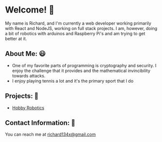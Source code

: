 # Welcome! 👋 

My name is Richard, and I'm currently a web developer working primarily with React and NodeJS, working on full stack projects. I am, however, doing a bit of robotics with arduinos and Raspberry Pi's and am trying to get better at it.

## About Me: 😃 

- One of my favorite parts of programming is cryptography and security. I enjoy the challenge that it provides and the mathematical invincibility towards attacks.
- I enjoy playing tennis a lot and it's the primary sport that I do

## Projects: 🚧 

- [Hobby Robotics](https://rx-robotics.herokuapp.com)

## Contact Information: 📧

You can reach me at [richard134x@gmail.com](mailto:richard134x@gmail.com)
